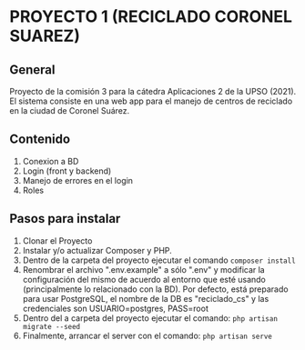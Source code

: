 # PROYECTO 1 (RECICLADO CORONEL SUAREZ)

## General

Proyecto de la comisión 3 para la cátedra Aplicaciones 2 de la UPSO (2021).
El sistema consiste en una web app para el manejo de centros de reciclado en la ciudad de Coronel Suárez.

## Contenido

1. Conexion a BD
2. Login (front y backend)
3. Manejo de errores en el login
4. Roles

## Pasos para instalar

1. Clonar el Proyecto
2. Instalar y/o actualizar Composer y PHP.
3. Dentro de la carpeta del proyecto ejecutar el comando `composer install`
4. Renombrar el archivo ".env.example" a sólo ".env" y modificar la configuración del mismo de acuerdo al entorno que esté usando (principalmente lo relacionado con la BD). Por defecto, está preparado para usar PostgreSQL, el nombre de la DB es "reciclado_cs" y las credenciales son USUARIO=postgres, PASS=root
5. Dentro del a carpeta del proyecto ejecutar el comando: `php artisan migrate --seed`
6. Finalmente, arrancar el server con el comando: `php artisan serve`
